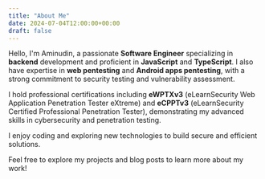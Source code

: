 ```yaml
---
title: "About Me"
date: 2024-07-04T12:00:00+00:00
draft: false
---
```


Hello, I'm Aminudin, a passionate **Software Engineer** specializing in **backend** development and proficient in **JavaScript** and **TypeScript**. I also have expertise in **web pentesting** and **Android apps pentesting**, with a strong commitment to security testing and vulnerability assessment.

I hold professional certifications including **eWPTXv3** (eLearnSecurity Web Application Penetration Tester eXtreme) and **eCPPTv3** (eLearnSecurity Certified Professional Penetration Tester), demonstrating my advanced skills in cybersecurity and penetration testing.

I enjoy coding and exploring new technologies to build secure and efficient solutions.

Feel free to explore my projects and blog posts to learn more about my work!


